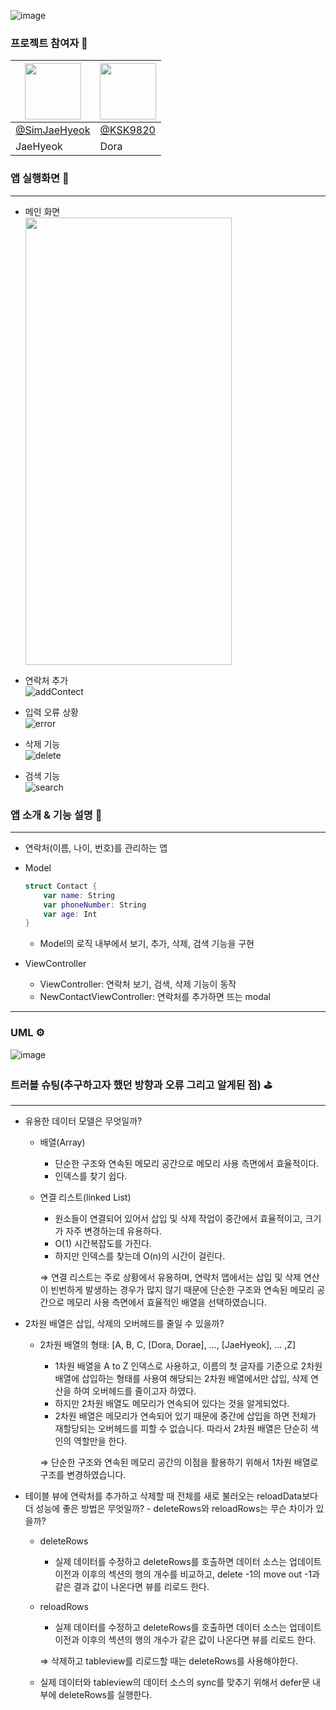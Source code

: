 ![image](https://github.com/SimJaeHyeok/ios-contact-manager-ui/assets/142188004/f77ff91e-0701-4329-92b0-de1408fc6dd3)







### 프로젝트 참여자 🤝

| <img src="https://avatars.githubusercontent.com/u/142188004?v=4" width="90" height="90"> | <img src="https://avatars.githubusercontent.com/u/68066104?v=4" width="90" height="90"> |
| ----------- | --------- |
| [@SimJaeHyeok](https://github.com/SimJaeHyeok) | [@KSK9820](https://github.com/KSK9820) |
| JaeHyeok | Dora |

### 앱 실행화면 📱
---
- 메인 화면
</br>  <img src="https://github.com/SimJaeHyeok/ios-contact-manager-ui/assets/142188004/755da946-9a48-4818-909b-5dd58c3a910b" width="330" height="716">

- 연락처 추가
</br> ![addContect](https://github.com/SimJaeHyeok/ios-contact-manager-ui/assets/142188004/4be2aa34-2254-4bc9-8a0d-daa2b25abd24)

- 입력 오류 상황
</br>![error](https://github.com/SimJaeHyeok/ios-contact-manager-ui/assets/142188004/df1da2bc-6583-47f7-b7ff-db861d5e87cd)

- 삭제 기능
</br> ![delete](https://github.com/SimJaeHyeok/ios-contact-manager-ui/assets/142188004/204360dc-a931-47de-96b2-af0947eec9a4)

- 검색 기능
</br> ![search](https://github.com/SimJaeHyeok/ios-contact-manager-ui/assets/142188004/7b365a9a-da54-4b3a-9467-e14f9fb61f67)


### 앱 소개 & 기능 설명 🧾
---
- 연락처(이름, 나이, 번호)를 관리하는 앱
- Model
    
    ```swift
    struct Contact {
    	var name: String
    	var phoneNumber: String
    	var age: Int
    }
    ```
  - Model의 로직 내부에서 보기, 추가, 삭제, 검색 기능을 구현
- ViewController
  - ViewController: 연락처 보기, 검색, 삭제 기능이 동작
  - NewContactViewController: 연락처를 추가하면 뜨는 modal
---
### UML ⚙️
![image](https://github.com/SimJaeHyeok/ios-contact-manager-ui/assets/142188004/efa064c5-1739-4e28-864f-55dfc55c9a6a)

### 트러블 슈팅(추구하고자 했던 방향과 오류 그리고 알게된 점) ⛳️
---

- 유용한 데이터 모델은 무엇일까?
  - 배열(Array)
      - 단순한 구조와 연속된 메모리 공간으로 메모리 사용 측면에서 효율적이다.
      - 인덱스를 찾기 쉽다.
  - 연결 리스트(linked List)
      - 원소들이 연결되어 있어서 삽입 및 삭제 작업이 중간에서 효율적이고, 크기가 자주 변경하는데 유용하다.
      - O(1) 시간복잡도를 가진다.
      - 하지만 인덱스를 찾는데 O(n)의 시간이 걸린다.
  
      ⇒ 연결 리스트는 주로  상황에서 유용하며, 연락처 앱에서는 삽입 및 삭제 연산이 빈번하게 발생하는 경우가 많지 않기 때문에 단순한 구조와 연속된 메모리 공간으로 메모리 사용 측면에서 효율적인 배열을 선택하였습니다.
  
- 2차원 배열은 삽입, 삭제의 오버헤드를 줄일 수 있을까?
  - 2차원 배열의 형태: [A, B, C, [Dora, Dorae], …, [JaeHyeok], … ,Z]
      - 1차원 배열을 A to Z 인덱스로 사용하고, 이름의 첫 글자를 기준으로 2차원 배열에 삽입하는 형태를 사용여 해당되는 2차원 배열에서만 삽입, 삭제 연산을 하여 오버헤드를 줄이고자 하였다.
      - 하지만 2차원 배열도 메모리가 연속되어 있다는 것을 알게되었다.
      - 2차원 배열은 메모리가 연속되어 있기 때문에 중간에 삽입을 하면 전체가 재할당되는 오버헤드를 피할 수 없습니다. 따라서 2차원 배열은 단순히 색인의 역할만을 한다.
  
    ⇒ 단순한 구조와 연속된 메모리 공간의 이점을 활용하기 위해서 1차원 배열로 구조를 변경하였습니다.
  
- 테이블 뷰에 연락처를 추가하고 삭제할 때 전체를 새로 불러오는 reloadData보다 더 성능에 좋은 방법은 무엇일까? - deleteRows와 reloadRows는 무슨 차이가 있을까?
  - deleteRows
      - 실제 데이터를 수정하고 deleteRows를 호출하면 데이터 소스는 업데이트 이전과 이후의 섹션의 행의 개수를 비교하고, delete -1의 move out -1과 같은 결과 값이 나온다면 뷰를 리로드 한다.
  - reloadRows
      - 실제 데이터를 수정하고 deleteRows를 호출하면 데이터 소스는 업데이트 이전과 이후의 섹션의 행의 개수가 같은 값이 나온다면 뷰를 리로드 한다.
  
    ⇒ 삭제하고 tableview를 리로드할 때는 deleteRows를 사용해야한다. 
  
  - 실제 데이터와 tableview의 데이터 소스의 sync를 맞추기 위해서 defer문 내부에 deleteRows를 실행한다.











